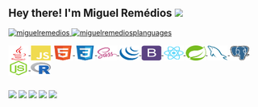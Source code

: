## Hey there! I'm Miguel Remédios <img src="https://media.giphy.com/media/hvRJCLFzcasrR4ia7z/giphy.gif" width="25px">
<a href="https://github.com/MiguelRemedios">
  <img height="180em" src="https://github-readme-stats.vercel.app/api?username=miguelremedios&show_icons=true&theme=ayu-mirage&count_private=true&icon_color=E54949&custom_title=GitHub Statistics&title_color=E54949" alt="miguelremedios" />
  <img height="180em" src="https://github-readme-stats.vercel.app/api/top-langs/?username=miguelremedios&layout=compact&theme=ayu-mirage&title_color=E54949" alt="miguelremediosplanguages" />

<div>
<div style="display: inline_block"><br>
   <img align="center" alt="Miguel-Js" height="30" width="40" src="https://raw.githubusercontent.com/devicons/devicon/master/icons/java/java-plain.svg">
  <img align="center" alt="Miguel-Js" height="30" width="40" src="https://raw.githubusercontent.com/devicons/devicon/master/icons/javascript/javascript-plain.svg">
  <img align="center" alt="Miguel-HTML" height="30" width="40" src="https://raw.githubusercontent.com/devicons/devicon/master/icons/html5/html5-original.svg">
  <img align="center" alt="Miguel-CSS" height="30" width="40" src="https://raw.githubusercontent.com/devicons/devicon/master/icons/css3/css3-original.svg">
  <img align="center" alt="Miguel-SCSS" height="30" width="40" src="https://github.com/devicons/devicon/blob/master/icons/sass/sass-original.svg">
  <img align="center" alt="Miguel-jQuery" height="30" width="40" src="https://github.com/devicons/devicon/blob/master/icons/jquery/jquery-original.svg">
  <img align="center" alt="Miguel-BootStrap" height="30" width="40" src="https://github.com/devicons/devicon/blob/master/icons/bootstrap/bootstrap-plain.svg">
  <img align="center" alt="Miguel-React" height="30" width="40" src="https://raw.githubusercontent.com/devicons/devicon/master/icons/react/react-original.svg">
  <img align="center" alt="Miguel-Spring" height="30" width="40" src="https://github.com/devicons/devicon/blob/master/icons/spring/spring-original.svg">
  <img align="center" alt="Miguel-MySQL" height="30" width="40" src="https://github.com/devicons/devicon/blob/master/icons/mysql/mysql-original.svg">
  <img align="center" alt="Miguel-PostgreSQL" height="30" width="40" src="https://github.com/devicons/devicon/blob/master/icons/postgresql/postgresql-original.svg">
  <img align="center" alt="Miguel-Nodejs" height="30" width="40" src="https://github.com/devicons/devicon/blob/master/icons/nodejs/nodejs-original.svg">
  <img align="center" alt="Miguel-R" height="30" width="40" src="https://github.com/devicons/devicon/blob/master/icons/r/r-original.svg">
  
  
  

</div>
  
  ##
  
  <div>
  <a href="https://wwww.miguelremedios.com" target="_blank"><img src="https://img.shields.io/badge/website-000000?style=for-the-badge&logo=About.me&logoColor=white" target="_blank"></a>
  <a href = "mailto: miguelremediioss@gmail.com"><img src="https://img.shields.io/badge/-Gmail-%23EA4335?style=for-the-badge&logo=gmail&logoColor=white" target="_blank"></a>
  <a href="https://www.linkedin.com/in/miguelremediioss" target="_blank"><img src="https://img.shields.io/badge/-LinkedIn-%230077B5?style=for-the-badge&logo=linkedin&logoColor=white" target="_blank"></a>
  <a href="https://www.instagram.com/remediioss" target="_blank"><img src="https://img.shields.io/badge/-Instagram-%23F1970C?style=for-the-badge&logo=instagram&logoColor=white" target="_blank"></a>
   <a href="https://discord.gg/3AGVPWK4sY" target="_blank"><img src="https://img.shields.io/badge/-Discord-%237289da?style=for-the-badge&logo=discord&logoColor=white" target="_blank"></a>
  </div>

